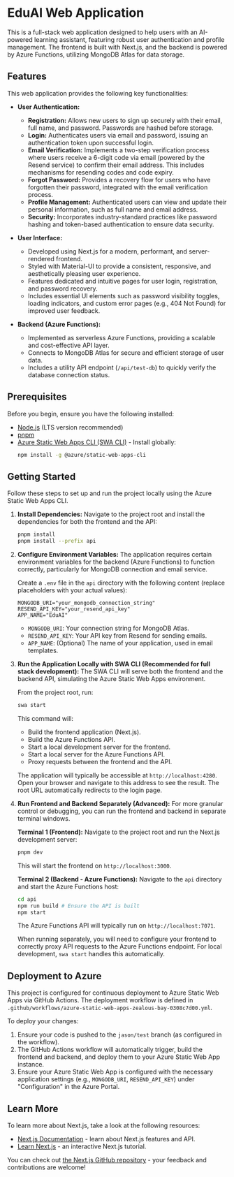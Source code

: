 # EduAI Web Application

This is a full-stack web application designed to help users with an AI-powered learning assistant, featuring robust user authentication and profile management. The frontend is built with Next.js, and the backend is powered by Azure Functions, utilizing MongoDB Atlas for data storage.

## Features

This web application provides the following key functionalities:

*   **User Authentication:**
    *   **Registration:** Allows new users to sign up securely with their email, full name, and password. Passwords are hashed before storage.
    *   **Login:** Authenticates users via email and password, issuing an authentication token upon successful login.
    *   **Email Verification:** Implements a two-step verification process where users receive a 6-digit code via email (powered by the Resend service) to confirm their email address. This includes mechanisms for resending codes and code expiry.
    *   **Forgot Password:** Provides a recovery flow for users who have forgotten their password, integrated with the email verification process.
    *   **Profile Management:** Authenticated users can view and update their personal information, such as full name and email address.
    *   **Security:** Incorporates industry-standard practices like password hashing and token-based authentication to ensure data security.

*   **User Interface:**
    *   Developed using Next.js for a modern, performant, and server-rendered frontend.
    *   Styled with Material-UI to provide a consistent, responsive, and aesthetically pleasing user experience.
    *   Features dedicated and intuitive pages for user login, registration, and password recovery.
    *   Includes essential UI elements such as password visibility toggles, loading indicators, and custom error pages (e.g., 404 Not Found) for improved user feedback.

*   **Backend (Azure Functions):**
    *   Implemented as serverless Azure Functions, providing a scalable and cost-effective API layer.
    *   Connects to MongoDB Atlas for secure and efficient storage of user data.
    *   Includes a utility API endpoint (`/api/test-db`) to quickly verify the database connection status.

## Prerequisites

Before you begin, ensure you have the following installed:

*   [Node.js](https://nodejs.org/en/) (LTS version recommended)
*   [pnpm](https://pnpm.io/installation)
*   [Azure Static Web Apps CLI (SWA CLI)](https://azure.github.io/static-web-apps-cli/docs/installation/) - Install globally:
    ```bash
    npm install -g @azure/static-web-apps-cli
    ```

## Getting Started

Follow these steps to set up and run the project locally using the Azure Static Web Apps CLI.

1.  **Install Dependencies:**
    Navigate to the project root and install the dependencies for both the frontend and the API:

    ```bash
    pnpm install
    pnpm install --prefix api
    ```

2.  **Configure Environment Variables:**
    The application requires certain environment variables for the backend (Azure Functions) to function correctly, particularly for MongoDB connection and email service.

    Create a `.env` file in the `api` directory with the following content (replace placeholders with your actual values):

    ```
    MONGODB_URI="your_mongodb_connection_string"
    RESEND_API_KEY="your_resend_api_key"
    APP_NAME="EduAI"
    ```

    *   `MONGODB_URI`: Your connection string for MongoDB Atlas.
    *   `RESEND_API_KEY`: Your API key from Resend for sending emails.
    *   `APP_NAME`: (Optional) The name of your application, used in email templates.

3.  **Run the Application Locally with SWA CLI (Recommended for full stack development):**
    The SWA CLI will serve both the frontend and the backend API, simulating the Azure Static Web Apps environment.

    From the project root, run:

    ```bash
    swa start
    ```

    This command will:
    *   Build the frontend application (Next.js).
    *   Build the Azure Functions API.
    *   Start a local development server for the frontend.
    *   Start a local server for the Azure Functions API.
    *   Proxy requests between the frontend and the API.

    The application will typically be accessible at `http://localhost:4280`. Open your browser and navigate to this address to see the result. The root URL automatically redirects to the login page.

4.  **Run Frontend and Backend Separately (Advanced):**
    For more granular control or debugging, you can run the frontend and backend in separate terminal windows.

    **Terminal 1 (Frontend):**
    Navigate to the project root and run the Next.js development server:

    ```bash
    pnpm dev
    ```
    This will start the frontend on `http://localhost:3000`.

    **Terminal 2 (Backend - Azure Functions):**
    Navigate to the `api` directory and start the Azure Functions host:

    ```bash
    cd api
    npm run build # Ensure the API is built
    npm start
    ```
    The Azure Functions API will typically run on `http://localhost:7071`.

    When running separately, you will need to configure your frontend to correctly proxy API requests to the Azure Functions endpoint. For local development, `swa start` handles this automatically.

## Deployment to Azure

This project is configured for continuous deployment to Azure Static Web Apps via GitHub Actions. The deployment workflow is defined in `.github/workflows/azure-static-web-apps-zealous-bay-0308c7d00.yml`.

To deploy your changes:

1.  Ensure your code is pushed to the `jason/test` branch (as configured in the workflow).
2.  The GitHub Actions workflow will automatically trigger, build the frontend and backend, and deploy them to your Azure Static Web App instance.
3.  Ensure your Azure Static Web App is configured with the necessary application settings (e.g., `MONGODB_URI`, `RESEND_API_KEY`) under "Configuration" in the Azure Portal.

## Learn More

To learn more about Next.js, take a look at the following resources:

-   [Next.js Documentation](https://nextjs.org/docs) - learn about Next.js features and API.
-   [Learn Next.js](https://nextjs.org/learn) - an interactive Next.js tutorial.

You can check out [the Next.js GitHub repository](https://github.com/vercel/next.js) - your feedback and contributions are welcome!
